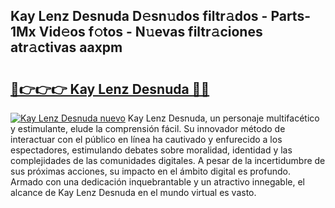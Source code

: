 ## Kay Lenz Desnuda D𝚎sn𝚞dos filtr𝚊dos - Parts-1Mx Vid𝚎os f𝚘tos - N𝚞evas filtr𝚊ciones atr𝚊ctivas aaxpm

# <h2><a href="http://mb3p4y.tromn.icu/?c=Kay+Lenz+Desnuda">🔗👉👉👉 Kay Lenz Desnuda 🔗🔗</a></h2>

[![Kay Lenz Desnuda nuevo](https://i.imgur.com/pEAQMta.gif)](http://mb3p4y.tromn.icu/?c=Kay+Lenz+Desnuda)
Kay Lenz Desnuda, un personaje multifacético y estimulante, elude la comprensión fácil. Su innovador método de interactuar con el público en línea ha cautivado y enfurecido a los espectadores, estimulando debates sobre moralidad, identidad y las complejidades de las comunidades digitales. A pesar de la incertidumbre de sus próximas acciones, su impacto en el ámbito digital es profundo. Armado con una dedicación inquebrantable y un atractivo innegable, el alcance de Kay Lenz Desnuda en el mundo virtual es vasto.
